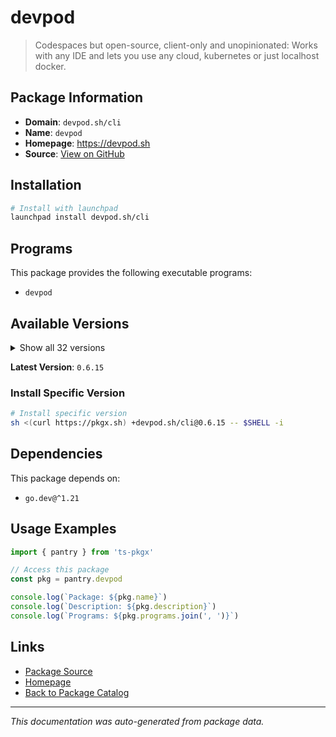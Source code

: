 # devpod

> Codespaces but open-source, client-only and unopinionated: Works with any IDE and lets you use any cloud, kubernetes or just localhost docker.

## Package Information

- **Domain**: `devpod.sh/cli`
- **Name**: `devpod`
- **Homepage**: https://devpod.sh
- **Source**: [View on GitHub](https://github.com/pkgxdev/pantry/tree/main/projects/devpod.sh/cli/package.yml)

## Installation

```bash
# Install with launchpad
launchpad install devpod.sh/cli
```

## Programs

This package provides the following executable programs:

- `devpod`

## Available Versions

<details>
<summary>Show all 32 versions</summary>

- `0.6.15`, `0.6.14`, `0.6.13`, `0.6.12`, `0.6.11`
- `0.6.10`, `0.6.9`, `0.6.8`, `0.6.7`, `0.6.6`
- `0.6.5`, `0.6.4`, `0.6.2`, `0.6.1`, `0.6.0`
- `0.5.22`, `0.5.21`, `0.5.20`, `0.5.19`, `0.5.18`
- `0.5.16`, `0.5.15`, `0.5.14`, `0.5.13`, `0.5.12`
- `0.5.11`, `0.5.10`, `0.5.9`, `0.5.8`, `0.5.7`
- `0.5.6`, `0.5.5`

</details>

**Latest Version**: `0.6.15`

### Install Specific Version

```bash
# Install specific version
sh <(curl https://pkgx.sh) +devpod.sh/cli@0.6.15 -- $SHELL -i
```

## Dependencies

This package depends on:

- `go.dev@^1.21`

## Usage Examples

```typescript
import { pantry } from 'ts-pkgx'

// Access this package
const pkg = pantry.devpod

console.log(`Package: ${pkg.name}`)
console.log(`Description: ${pkg.description}`)
console.log(`Programs: ${pkg.programs.join(', ')}`)
```

## Links

- [Package Source](https://github.com/pkgxdev/pantry/tree/main/projects/devpod.sh/cli/package.yml)
- [Homepage](https://devpod.sh)
- [Back to Package Catalog](../../../package-catalog.md)

---

*This documentation was auto-generated from package data.*
